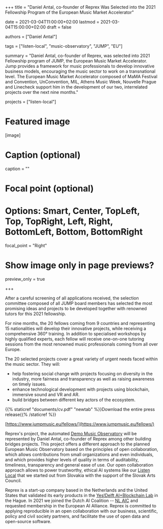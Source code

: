 +++
title = "Daniel Antal, co-founder of Reprex Was Selected into the 2021 Fellowship Program of the European Music Market Accelerator"

date = 2021-03-04T11:00:00+02:00
lastmod = 2021-03-04T15:00:00+02:00
draft = false

authors = ["Daniel Antal"]

tags = ["listen-local", "music-observatory", "JUMP", "EU"]

summary = "Daniel Antal, co-founder of Reprex, was selected into 2021 Fellowship program of JUMP, the European Music Market Accelerator. Jump provides a framework for music professionals to develop innovative business models, encouraging the music sector to work on a transnational level.  The European Music Market Accelerator composed of MaMA Festival and Convention, UnConvention, MIL, Athens Music Week, Nouvelle Prague and Linecheck support him in the development of our two, interrelated projects over the next nine months."

projects = ["listen-local"]

# Featured image
[image]
  # Caption (optional)
  caption = ""

  # Focal point (optional)
  # Options: Smart, Center, TopLeft, Top, TopRight, Left, Right, BottomLeft, Bottom, BottomRight
  focal_point = "Right"

  # Show image only in page previews?
  preview_only = true

+++

After a careful screening of all applications received, the selection committee composed of all JUMP board members has selected the most promising ideas and projects to be developed together with renowned tutors for this 2021 fellowship. 

For nine months, the 20 fellows coming from 9 countries and representing 15 nationalities will develop their innovative projects, while receiving a comprehensive 360° training. In addition to specialised workshops by highly qualified experts, each fellow will receive one-on-one tutoring sessions from the most renowned music professionals coming from all over Europe. 

The 20 selected projects cover a great variety of urgent needs faced within the music sector.
They will:
- help fostering social change with projects focusing on diversity in the industry, more fairness and
transparency as well as raising awareness on timely issues.
- enhance technological development with projects using blockchain, immersive sound and VR and AR.
- build bridges between different key actors of the ecosystem.

{{% staticref "documents/cv.pdf" "newtab" %}}Download the entire press release{{% /staticref %}}

[https://www.jumpmusic.eu/fellows/](https://www.jumpmusic.eu/fellows/)


Reprex's project, the automated [Demo Music Observatory](https://reprex.nl/project/music-observatory/) will be represented by Daniel Antal, co-founder of Reprex among other building bridges projects. This project offers a different approach to the planned European Music Observatory based on the principles of open collaboration, which allows contributions from small organizations and even individuals, and which provides higher levels of quality in terms of auditability, timeliness, transparency and general ease of use. Our open collaboration approach allows to power trustworthy, ethical AI systems like our [Listen Local](https://reprex.nl/project/listen-local/) that we started out from Slovakia with the support of the Slovak Arts Council. 



Reprex is a start-up company based in the Netherlands and the United States that validated its early products in the [Yes!Delft AI+Blockchain Lab](post/2020-09-25-yesdelft-validation/) in the Hague. In 2021 we joined the Dutch AI Coalition -- [NL AIC](post/2021-02-16-nlaic/) and requested membership in the European AI Alliance. Reprex is committed to applying reproducible in an open collaboration with our business, scientific, policy and civil society partners, and facilitate the use of open data and open-source software.
